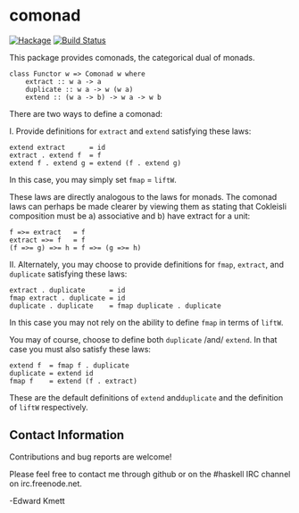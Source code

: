 comonad
=======

[![Hackage](https://img.shields.io/hackage/v/comonad.svg)](https://hackage.haskell.org/package/comonad) [![Build Status](https://secure.travis-ci.org/ekmett/comonad.png?branch=master)](http://travis-ci.org/ekmett/comonad)

This package provides comonads, the categorical dual of monads.

    class Functor w => Comonad w where
        extract :: w a -> a
        duplicate :: w a -> w (w a)
        extend :: (w a -> b) -> w a -> w b

There are two ways to define a comonad:

I. Provide definitions for `extract` and `extend` satisfying these laws:

    extend extract      = id
    extract . extend f  = f
    extend f . extend g = extend (f . extend g)

In this case, you may simply set `fmap` = `liftW`.

These laws are directly analogous to the laws for monads. The comonad laws can
perhaps be made clearer by viewing them as stating that Cokleisli composition
must be a) associative and b) have extract for a unit:

    f =>= extract   = f
    extract =>= f   = f
    (f =>= g) =>= h = f =>= (g =>= h)

II. Alternately, you may choose to provide definitions for `fmap`,
`extract`, and `duplicate` satisfying these laws:

    extract . duplicate      = id
    fmap extract . duplicate = id
    duplicate . duplicate    = fmap duplicate . duplicate

In this case you may not rely on the ability to define `fmap` in
terms of `liftW`.

You may of course, choose to define both `duplicate` /and/ `extend`.
In that case you must also satisfy these laws:

    extend f  = fmap f . duplicate
    duplicate = extend id
    fmap f    = extend (f . extract)

These are the default definitions of `extend` and`duplicate` and
the definition of `liftW` respectively.

Contact Information
-------------------

Contributions and bug reports are welcome!

Please feel free to contact me through github or on the #haskell IRC channel on irc.freenode.net.

-Edward Kmett
